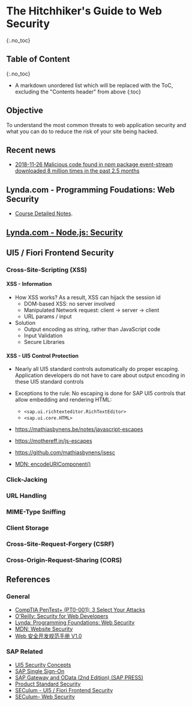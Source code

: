 # The Hitchhiker's Guide to Web Security

{:.no_toc}

## Table of Content

{:.no_toc}

- A markdown unordered list which will be replaced with the ToC, excluding the "Contents header" from above
  {:toc}

## Objective

To understand the most common threats to web application security and what you can do to reduce the risk of your site being hacked.

## Recent news

- [2018-11-26 Malicious code found in npm package event-stream downloaded 8 million times in the past 2.5 months](https://snyk.io/blog/malicious-code-found-in-npm-package-event-stream)

## Lynda.com - Programming Foudations: Web Security

- [Course Detailed Notes](./lynda-web-security).

## [Lynda.com - Node.js: Security](https://www.lynda.com/Node-js-tutorials/Node-js-Security/746317-2.html)

## UI5 / Fiori Frontend Security

### Cross-Site-Scripting (XSS)

#### XSS - Information

- How XSS works? As a result, XSS can hijack the session id
  - DOM-based XSS: no server involved
  - Manipulated Network request: client -> server -> client
  - URL params / input
- Solution
  - Output encoding as string, rather than JavaScript code
  - Input Validation
  - Secure Libraries

#### XSS - UI5 Control Protection

- Nearly all UI5 standard controls automatically do proper escaping. Application developers do not have to care about output encoding in these UI5 standard controls
- Exceptions to the rule: No escaping is done for SAP UI5 controls that allow embedding and rendering HTML:

  - `<sap.ui.richtexteditor.RichTextEditor>`
  - `<sap.ui.core.HTML>`

- <https://mathiasbynens.be/notes/javascript-escapes>
- <https://mothereff.in/js-escapes>
- <https://github.com/mathiasbynens/jsesc>
- [MDN: encodeURIComponent()](https://developer.mozilla.org/en-US/docs/Web/JavaScript/Reference/Global_Objects/encodeURIComponent)

### Click-Jacking

### URL Handling

### MIME-Type Sniffing

### Client Storage

### Cross-Site-Request-Forgery (CSRF)

### Cross-Origin-Request-Sharing (CORS)

## References

### General

- [CompTIA PenTest+ (PT0-001): 3 Select Your Attacks](https://www.lynda.com/IT-Infrastructure-tutorials/CompTIA-PenTest-PT0-001-3-Select-Your-Attacks/789017-2.html)
- [O'Reilly: Security for Web Developers](https://www.oreilly.com/library/view/security-for-web/9781491928684/)
- [Lynda: Programming Foundations: Web Security](https://www.lynda.com/Web-Development-tutorials/Foundations-Programming-Web-Security/133330-2.html)
- [MDN: Website Security](https://developer.mozilla.org/en-US/docs/Learn/Server-side/First_steps/Website_security)
- [Web 安全开发规范手册 V1.0](https://mp.weixin.qq.com/s/KKXs_KkwhJ_TM2bz7KbM2Q)

### SAP Related

- [UI5 Security Concepts](https://help.sap.com/viewer/468a97775123488ab3345a0c48cadd8f/7.51.4/en-US/91f3298b6f4d1014b6dd926db0e91070.html)
- [SAP Single Sign-On](https://help.sap.com/viewer/product/SAP_SINGLE_SIGN-ON/en-US)
- [SAP Gateway and OData (2nd Edition) (SAP PRESS)](https://sap.sharepoint.com/:b:/t/IncidentHandlingTeam1/EZ5_1RhNumxDnGStBklgV0wBDi5ZV6p-7S9H1KhP6mZuZg?e=3ZLuWU)
- [Product Standard Security](https://wiki.wdf.sap.corp/wiki/x/CwvML)
- [SECulum - UI5 / Fiori Frontend Security](https://wiki.wdf.sap.corp/wiki/pages/viewpage.action?pageId=1682838250)
- [SECulum- Web Security](https://wiki.wdf.sap.corp/wiki/display/SECulum/SECulum-+Web+Security)

